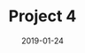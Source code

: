 ---
layout: project

title: "Project 4"
description: "Bla bla bla"
image: "/imgs/test13.jpg"
imagealt: "Default image"
date: 2019-01-24

projectname: "Project 4"
category: "projects"
published: true
comments: true
---